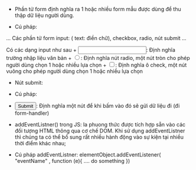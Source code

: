 - Phần tử form định nghĩa ra 1 hoặc nhiều form mẫu được dùng để thu thập dữ liệu người dùng.

- Cú pháp:
<form>
...
Các phần tử form  input: ( text: điền chữ), checkbox, radio, 
nút submit
...

</form>
Có các dạng input như sau
+ <input type="text">: Định nghĩa trường nhập liệu văn bản 
+ <input type="radio">: Định nghĩa nút radio, một nút tròn cho phép người dùng chọn 1 hoặc nhiều lựa chọn
+ <input type="checkbox">: Định nghĩa ô check, một nút vuông cho phép người dùng chọn 1 hoặc nhiều lựa chọn

- Nút submit:

* Cú pháp:

- <input type ="submit">: Định nghĩa một nút để khi bấm vào đó sẽ gửi dữ liệu đi (đi form-handler)

- addEventListner() trong JS: la phuong thức được tích hợp sẵn vào các đối tượng HTML thông qua cơ chế DOM. Khi sử dụng addEventListner thì chúng ta có thể bổ sung rất nhiều hành động vào sự kiện tại nhiều thời điểm khác nhau;

* Cú pháp addEventListner:
  elementObject.addEventListener( "eventName" , function (e){
  .... do something
  })

